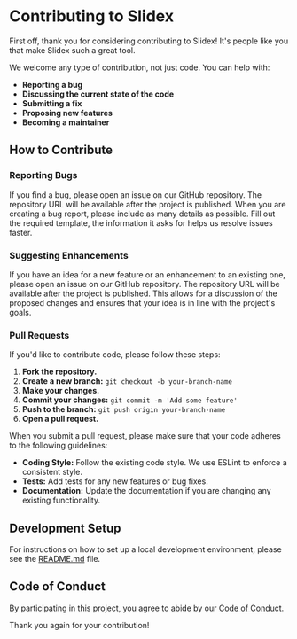 # Contributing to Slidex

First off, thank you for considering contributing to Slidex! It's people like you that make Slidex such a great tool.

We welcome any type of contribution, not just code. You can help with:

- **Reporting a bug**
- **Discussing the current state of the code**
- **Submitting a fix**
- **Proposing new features**
- **Becoming a maintainer**

## How to Contribute

### Reporting Bugs

If you find a bug, please open an issue on our GitHub repository. The repository URL will be available after the project is published. When you are creating a bug report, please include as many details as possible. Fill out the required template, the information it asks for helps us resolve issues faster.

### Suggesting Enhancements

If you have an idea for a new feature or an enhancement to an existing one, please open an issue on our GitHub repository. The repository URL will be available after the project is published. This allows for a discussion of the proposed changes and ensures that your idea is in line with the project's goals.

### Pull Requests

If you'd like to contribute code, please follow these steps:

1. **Fork the repository.**
2. **Create a new branch:** `git checkout -b your-branch-name`
3. **Make your changes.**
4. **Commit your changes:** `git commit -m 'Add some feature'`
5. **Push to the branch:** `git push origin your-branch-name`
6. **Open a pull request.**

When you submit a pull request, please make sure that your code adheres to the following guidelines:

- **Coding Style:** Follow the existing code style. We use ESLint to enforce a consistent style.
- **Tests:** Add tests for any new features or bug fixes.
- **Documentation:** Update the documentation if you are changing any existing functionality.

## Development Setup

For instructions on how to set up a local development environment, please see the [README.md](README.md) file.

## Code of Conduct

By participating in this project, you agree to abide by our [Code of Conduct](CODE_OF_CONDUCT.md).

Thank you again for your contribution!
